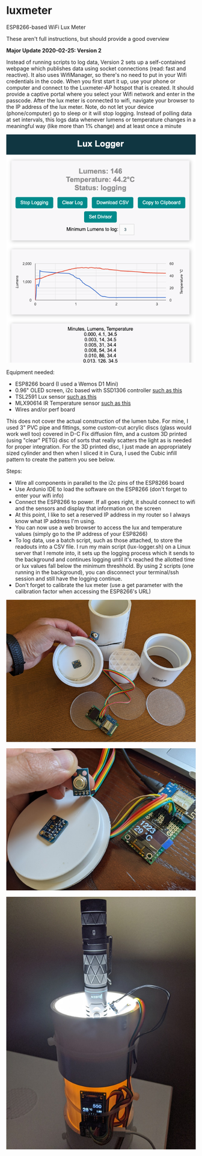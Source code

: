# luxmeter
ESP8266-based WiFi Lux Meter

These aren't full instructions, but should provide a good overview

**Major Update 2020-02-25: Version 2**

Instead of running scripts to log data, Version 2 sets up a self-contained webpage which publishes data using socket connections (read: fast and reactive).  It also uses WifiManager, so there's no need to put in your Wifi credentials in the code.  When you first start it up, use your phone or computer and connect to the Luxmeter-AP hotspot that is created.  It should provide a captive portal where you select your Wifi network and enter in the passcode.  After the lux meter is connected to wifi, navigate your browser to the IP address of the lux meter.  Note, do not let your device (phone/computer) go to sleep or it will stop logging.  Instead of polling data at set intervals, this logs data whenever lumens or temperature changes in a meaningful way (like more than 1% change) and at least once a minute

![Version 2 Screenshot](lux_meter_v2_screenshot2.png)

Equipment needed:
* ESP8266 board (I used a Wemos D1 Mini)
* 0.96" OLED screen, i2c based with SSD1306 controller [such as this](https://www.amazon.com/dp/B06XRBTBTB/)
* TSL2591 Lux sensor [such as this](https://learn.adafruit.com/adafruit-tsl2591)
* MLX90614 IR Temperature sensor [such as this](https://www.amazon.com/gp/product/B07YZVDWWB/)
* Wires and/or perf board

This does not cover the actual construction of the lumen tube.  For mine, I used 3" PVC pipe and fittings, some custom-cut acrylic discs (glass would work well too) covered in D-C Fix diffusion film, and a custom 3D printed (using "clear" PETG) disc of sorts that really scatters the light as is needed for proper integration.  For the 3D printed disc, I just made an appropriately sized cylinder and then when I sliced it in Cura, I used the Cubic infill pattern to create the pattern you see below.

Steps:
* Wire all components in parallel to the i2c pins of the ESP8266 board
* Use Ardunio IDE to load the software on the ESP8266 (don't forget to enter your wifi info)
* Connect the ESP8266 to power.  If all goes right, it should connect to wifi and the sensors and display that information on the screen
* At this point, I like to set a reserved IP address in my router so I always know what IP address I'm using.
* You can now use a web browser to access the lux and temperature values (simply go to the IP address of your ESP8266)
* To log data, use a batch script, such as those attached, to store the readouts into a CSV file.  I run my main script (lux-logger.sh) on a Linux server that I remote into, it sets up the logging process which it sends to the background and continues logging until it's reached the allotted time or lux values fall below the minimum threshhold.  By using 2 scripts (one running in the background), you can disconnect your terminal/ssh session and still have the logging continue.
* Don't forget to calibrate the lux meter (use a get parameter with the calibration factor when accessing the ESP8266's URL)


![Lux Meter Parts](lux_meter_parts.jpg)

![Lux Meter Sensors](lux_meter_sensors.jpg)

![Lux Meter Operation](lux_meter_operation.jpg)
